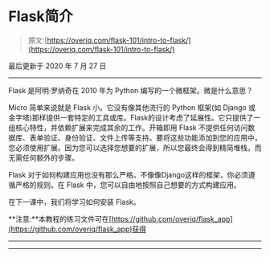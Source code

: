 # Flask简介

> 原文:[https://overiq.com/flask-101/intro-to-flask/](https://overiq.com/flask-101/intro-to-flask/)

最后更新于 2020 年 7 月 27 日

* * *

Flask 是阿明·罗纳奇在 2010 年为 Python 编写的一个微框架。微是什么意思？

Micro 简单来说就是 Flask 小。它没有像其他流行的 Python 框架(如 Django 或金字塔)那样提供一套特定的工具或库。Flask的设计考虑了延展性。它只提供了一组核心特性，并依赖扩展来完成其余的工作。开箱即用 Flask 不提供任何访问数据库、表单验证、身份验证、文件上传等支持。要将这些功能添加到您的应用中，您必须使用扩展。因为您可以选择您想要的扩展，所以您最终会得到精简堆栈，而无需任何额外的步骤。

Flask 对于如何构建应用也没有那么严格。不像像Django这样的框架，你必须遵循严格的规则。在 Flask 中，您可以自由地按照自己想要的方式构建应用。

在下一课中，我们将学习如何安装 Flask。

**注意:**本教程的练习文件可在[https://github.com/overiq/flask_app](https://github.com/overiq/flask_app)获得

* * *

* * *